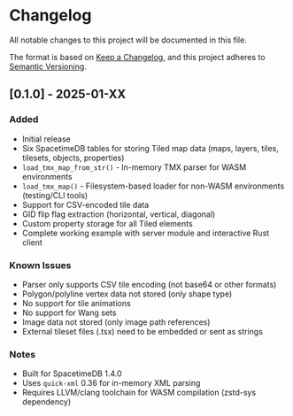 # Changelog

All notable changes to this project will be documented in this file.

The format is based on [Keep a Changelog](https://keepachangelog.com/en/1.0.0/),
and this project adheres to [Semantic Versioning](https://semver.org/spec/v2.0.0.html).

## [0.1.0] - 2025-01-XX

### Added
- Initial release
- Six SpacetimeDB tables for storing Tiled map data (maps, layers, tiles, tilesets, objects, properties)
- `load_tmx_map_from_str()` - In-memory TMX parser for WASM environments
- `load_tmx_map()` - Filesystem-based loader for non-WASM environments (testing/CLI tools)
- Support for CSV-encoded tile data
- GID flip flag extraction (horizontal, vertical, diagonal)
- Custom property storage for all Tiled elements
- Complete working example with server module and interactive Rust client

### Known Issues
- Parser only supports CSV tile encoding (not base64 or other formats)
- Polygon/polyline vertex data not stored (only shape type)
- No support for tile animations
- No support for Wang sets
- Image data not stored (only image path references)
- External tileset files (.tsx) need to be embedded or sent as strings

### Notes
- Built for SpacetimeDB 1.4.0
- Uses `quick-xml` 0.36 for in-memory XML parsing
- Requires LLVM/clang toolchain for WASM compilation (zstd-sys dependency)
